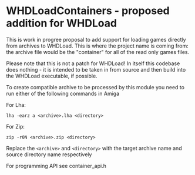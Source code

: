 # WHDLoadContainers - proposed addition for WHDLoad

This is work in progree proposal to add support for loading games directly from archives to WHDLoad. This is where the project name is coming from: the archive file would be the "container" for all of the read only games files.

Please note that this is not a patch for WHDLoad! In itself this codebase does nothing - it is intended to be taken in from source and then build into the WHDLoad executable, if possible.

To create compatible archive to be processed by this module you need to run either of the following commands in Amiga

For Lha:
```
lha -earz a <archive>.lha <directory>
```

For Zip:
```
zip -r0N <archive>.zip <directory>
```

Replace the `<archive>` and `<directory>` with the target archive name and source directory name respectively

For programming API see container_api.h

